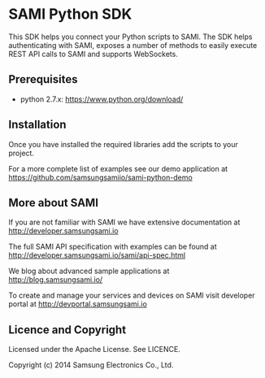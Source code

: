 SAMI Python SDK
================

This SDK helps you connect your Python scripts to SAMI. The SDK helps authenticating with SAMI, exposes a number of methods to easily execute REST API calls to SAMI and supports WebSockets. 

Prerequisites
-------------

 * python 2.7.x: https://www.python.org/download/


Installation
---------------------

Once you have installed the required libraries add the scripts to your project.

For a more complete list of examples see our demo application at https://github.com/samsungsamiio/sami-python-demo

More about SAMI
---------------

If you are not familiar with SAMI we have extensive documentation at http://developer.samsungsami.io

The full SAMI API specification with examples can be found at http://developer.samsungsami.io/sami/api-spec.html

We blog about advanced sample applications at http://blog.samsungsami.io/

To create and manage your services and devices on SAMI visit developer portal at http://devportal.samsungsami.io

Licence and Copyright
---------------------

Licensed under the Apache License. See LICENCE.

Copyright (c) 2014 Samsung Electronics Co., Ltd.
